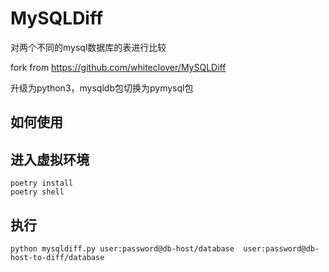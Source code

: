 MySQLDiff
=========

对两个不同的mysql数据库的表进行比较

fork from https://github.com/whiteclover/MySQLDiff

升级为python3，mysqldb包切换为pymysql包


## 如何使用

## 进入虚拟环境

    poetry install
    poetry shell

## 执行

    python mysqldiff.py user:password@db-host/database  user:password@db-host-to-diff/database

